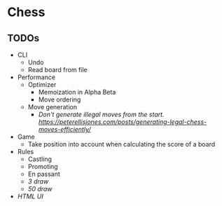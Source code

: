 
# Chess

## TODOs

- CLI
    - Undo
    - Read board from file
- Performance
    - Optimizer
        - Memoization in Alpha Beta
        - Move ordering
    - Move generation
        - *Don't generate illegal moves from the start. https://peterellisjones.com/posts/generating-legal-chess-moves-efficiently/*
- Game
    - Take position into account when calculating the score of a board
- Rules
    - Castling
    - Promoting
    - En passant
    - *3 draw*
    - *50 draw*
- *HTML UI*
